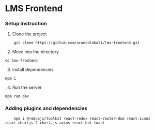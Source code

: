 # LMS Frontend

### Setup Instruction

1. Clone the project

```
    git clone https://github.com/arundalakoti/lms-frontend.git
```

2. Move into the directory

```
cd lms-frontend
```

3. Install dependencies

```
npm i
```

4. Run the server

```
npm run dev
```

### Adding plugins and dependencies

```
    npm i @reduxjs/toolkit react-redux react-router-dom react-icons react-chartjs-2 chart.js axios react-hot-toast
```